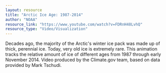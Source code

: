 ```yaml
---
layout: resource
title: "Arctic Ice Age: 1987-2014"
author: "NOAA"
resource_link: "https://www.youtube.com/watch?v=FDRnH48LvhQ"
resource_type: "Video/Visualization"
---
```


Decades ago, the majority of the Arctic's winter ice pack was made up of thick, perennial ice. Today, very old ice is extremely rare. This animation tracks the relative amount of ice of different ages from 1987 through early November 2014. Video produced by the Climate.gov team, based on data provided by Mark Tschudi.